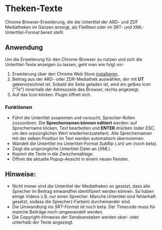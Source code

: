 # Theken-Texte
Chrome Browser-Erweiterung, die die Untertitel der ARD- und ZDF Mediatheken im Ganzen anzeigt, als Fließtext oder im SRT- und XML-Untertitel-Format bereit stellt.

## Anwendung
Um die Erweiterung für den Chrome-Browser zu nutzen und sich die Untertitel-Texte anzeigen zu lassen, geht man wie folgt vor:

1. Erweiterung über den Chrome Web Store [installieren](https://chrome.google.com/webstore/detail/theken-texte/ppkijiiclgdligambidmbnonkphgpolk).
2. Beitrag aus der ARD- oder ZDR-Mediathek auswählen, der mit **UT** gekennzeichnet ist. Sobald die Seite geladen ist, wird ein gelbes *Icon* ("Te") innerhalb der Adresszeile des Browser, rechts angezeigt.
3. Auf das Icon klicken. Plugin öffnet sich.

### Funktionen
* Führt die Untertitel zusammen und versucht, Sprecher-Rollen zuzuordnen. Die **Sprechernamen können editiert** werden: auf Sprechername klicken, Text bearbeiten und **ENTER** drücken (oder *ESC*, um den urpsünglichen Wert wiederherzustellen). Alle Sprechernamen mit der selben Position im Text werden automatisch übernommen.
* Wandelt die Untertitel ins Untertitel-Format *SubRip* (.srt) um (noch beta).
* Zeigt die ursprüngliche Untertitel-Datei an (*XML*).
* Kopiert die Texte in die *Zwischenablage*.
* Öffnet die aktuelle Popup-Ansicht in einem neuen Fenster.

## Hinweise:

* Nicht immer sind die Untertitel der Mediatheken so gesetzt, dass alle Sprecher im Beitrag einwandfrei identifiziert werden können. So haben einige Videos z.B. nur einen Sprecher. Manche Untertitel sind fehlerhaft gesetzt, sodass die Sprecher(-Farben) durcheinander sind.
* Die Umwandlung ins *SRT-Format* ist noch beta. Der Timecode muss für manche Beiträge noch umgewandelt werden.
* Die Copyright-Hinweise der Sendeanstalten werden ober- oder unterhalb der Texte angezeigt.
